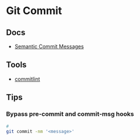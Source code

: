 # Git Commit

## Docs

- [Semantic Commit Messages](https://sparkbox.com/foundry/semantic_commit_messages)

## Tools

- [commitlint](/conventional-changelog/commitlint.md)

<!--
- [semantic-release](/semantic-release.md)
-->

## Tips

### Bypass pre-commit and commit-msg hooks

```sh
#
git commit -nm '<message>'
```
